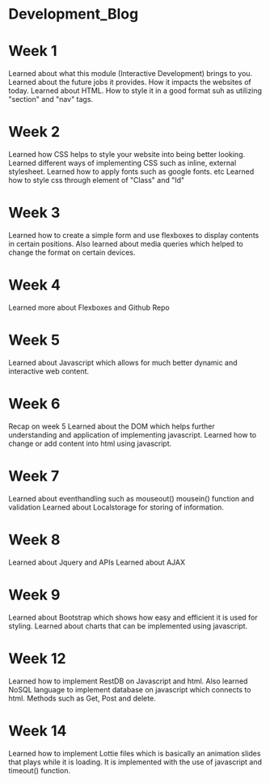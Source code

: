 # Development_Blog
# Week 1
Learned about what this module (Interactive Development) brings to you. Learned about the future jobs it provides. How it impacts the websites of today.
Learned about HTML. How to style it in a good format suh as utilizing "section" and "nav" tags.
# Week 2
Learned how CSS helps to style your website into being better looking. 
Learned different ways of implementing CSS such as inline, external stylesheet.
Learned how to apply fonts such as google fonts. etc
Learned how to style css through element of "Class" and "Id"
# Week 3
Learned how to create a simple form and use flexboxes to display contents in certain positions.
Also learned about media queries which helped to change the format on certain devices.
# Week 4
Learned more about Flexboxes and Github Repo
# Week 5
Learned about Javascript which allows for much better dynamic and interactive web content.
# Week 6
Recap on week 5
Learned about the DOM which helps further understanding and application of implementing javascript.
Learned how to change or add content into html using javascript.
# Week 7
Learned about eventhandling such as mouseout() mousein() function and validation
Learned about Localstorage for storing of information.

# Week 8
Learned about Jquery and APIs
Learned about AJAX


# Week 9
Learned about Bootstrap which shows how easy and efficient it is used for styling.
Learned about charts that can be implemented using javascript.

# Week 12
Learned how to implement RestDB on Javascript and html. Also learned NoSQL language to implement database on javascript which connects to html.
Methods such as Get, Post and delete.

# Week 14
Learned how to implement Lottie files which is basically an animation slides that plays while it is loading. It is implemented with the use of javascript and timeout() function.
